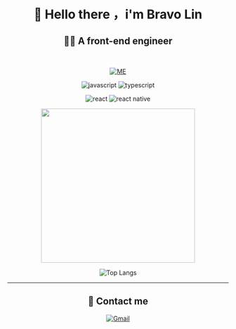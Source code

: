 <div align='center'>

<h1>
  <b>
 👋 Hello there ，i'm Bravo Lin
  </b>
</h1>

<h2>
  👨‍💻 A front-end engineer
</h2>
<br/>

<a href="https://www.bravolin.me">

![ME](https://img.shields.io/badge/website-000000?style=for-the-badge&logo=About.ME&logoColor=white)

</a>

<div align="center">

  ![javascript](https://img.shields.io/badge/javascript-F7DF1E?logo=javascript&logoColor=222222&style=for-the-badge)
  ![typescript](https://img.shields.io/badge/typescript-007ACC?logo=typescript&logoColor=ffffff&style=for-the-badge)
  
  ![react](https://img.shields.io/badge/React-20232A?style=for-the-badge&logo=react&logoColor=61DAFB)
  ![react native](https://img.shields.io/badge/React_Native-20232A?style=for-the-badge&logo=react&logoColor=61DAFB)

</div>

  <a href="#"><img src="https://github-readme-stats.vercel.app/api?username=Bravo-Lin&show_icons=true&count_private=true&theme=dark" width="350"></a>

  ![Top Langs](https://github-readme-stats.vercel.app/api/top-langs/?username=Bravo-Lin)

<hr/>
<h2>
  📧 Contact me
</h2>

<a href="mailto:bravolin9527@gmail.com.com">![Gmail](https://img.shields.io/badge/Gmail-bravolin9527@gmail.com-666666?style=for-the-badge&logo=gmail&logoColor=ffffff&labelColor=D14836)
</a>

</div>
